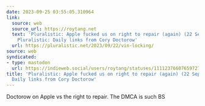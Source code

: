 ```yaml
---
date: 2023-09-25 03:55:05.310964
link:
  source: web
  source_url: https://roytang.net
  text: 'Pluralistic: Apple fucked us on right to repair (again) (22 Sept 2023) –
    Pluralistic: Daily links from Cory Doctorow'
  url: https://pluralistic.net/2023/09/22/vin-locking/
source: web
syndicated:
- type: mastodon
  url: https://indieweb.social/users/roytang/statuses/111123766076597272
title: 'Pluralistic: Apple fucked us on right to repair (again) (22 Sept 2023) – Pluralistic:
  Daily links from Cory Doctorow'
---
```


Doctorow on Apple vs the right to repair. The DMCA is such BS